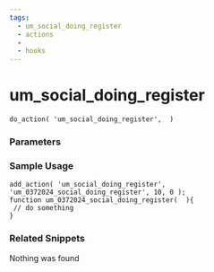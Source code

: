 ```yaml
---
tags: 
  - um_social_doing_register
  - actions
  - 
  - hooks
---
```

# um\_social\_doing\_register

``` php:no-line-numbers
do_action( 'um_social_doing_register',  )
```
<div class='hook-sep'></div>

### Parameters

<div class='hook-sep'></div>



### Sample Usage

``` php:no-line-numbers
add_action( 'um_social_doing_register', 'um_0372024_social_doing_register', 10, 0 );
function um_0372024_social_doing_register(  ){
 // do something
}
```
<div class='hook-sep'></div>



### Related Snippets

Nothing was found

